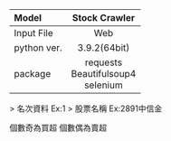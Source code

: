 | Model | Stock Crawler |
| :-----| :----: |
| Input File | Web |
|python ver.|3.9.2(64bit)|
|package|requests<br>Beautifulsoup4<br>selenium|

<td class="t3n0"> > 名次資料 Ex:1
<td class="t3t1"> > 股票名稱 Ex:2891中信金

個數奇為買超
個數偶為賣超
